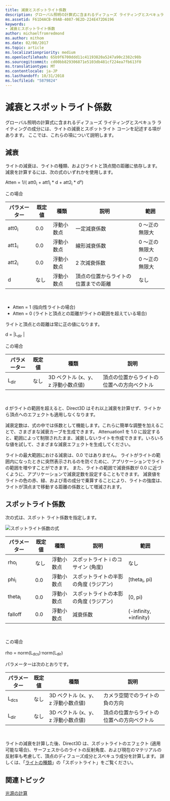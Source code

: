 ```yaml
---
title: 減衰とスポットライト係数
description: グローバル照明の計算式に含まれるディフューズ ライティングとスペキュラ ライティングの成分には、ライトの減衰とスポットライト コーンを記述する項があります。
ms.assetid: F61D4ACB-09AB-4087-9E2D-224E472D6196
keywords:
- 減衰とスポットライト係数
author: michaelfromredmond
ms.author: mithom
ms.date: 02/08/2017
ms.topic: article
ms.localizationpriority: medium
ms.openlocfilehash: 65b9f6700ddd11c41193820a5247a90c2382c98b
ms.sourcegitcommit: cd00bb829306871e5103db481cf224ea7fb613f0
ms.translationtype: MT
ms.contentlocale: ja-JP
ms.lasthandoff: 10/31/2018
ms.locfileid: "5879824"
---
```

# <a name="attenuation-and-spotlight-factor"></a>減衰とスポットライト係数


グローバル照明の計算式に含まれるディフューズ ライティングとスペキュラ ライティングの成分には、ライトの減衰とスポットライト コーンを記述する項があります。 ここでは、これらの項について説明します。

## <a name="span-idattenuationspanspan-idattenuationspanspan-idattenuationspanattenuation"></a><span id="Attenuation"></span><span id="attenuation"></span><span id="ATTENUATION"></span>減衰


ライトの減衰は、ライトの種類、およびライトと頂点間の距離に依存します。 減衰を計算するには、次の式のいずれかを使用します。

Atten = 1/( att0<sub>i</sub> + att1<sub>i</sub> \* d + att2<sub>i</sub> \* d²)

この場合

| パラメーター        | 既定値 | 種類           | 説明                                     | 範囲          |
|------------------|---------------|----------------|-------------------------------------------------|----------------|
| att0<sub>i</sub> | 0.0           | 浮動小数点 | 一定減衰係数                     | 0 ～正の無限大 |
| att1<sub>i</sub> | 0.0           | 浮動小数点 | 線形減衰係数                       | 0 ～正の無限大 |
| att2<sub>i</sub> | 0.0           | 浮動小数点 | 2 次減衰係数                    | 0 ～正の無限大 |
| d                | なし           | 浮動小数点 | 頂点の位置からライトの位置までの距離 | なし            |

 

-   Atten = 1 (指向性ライトの場合)
-   Atten = 0 (ライトと頂点との距離がライトの範囲を超えている場合)

ライトと頂点との距離は常に正の値になります。

d = |L<sub>dir</sub> |

この場合

| パラメーター       | 既定値 | 種類                                             | 説明                                                 |
|-----------------|---------------|--------------------------------------------------|-------------------------------------------------------------|
| L<sub>dir</sub> | なし           | 3D ベクトル (x、y、z 浮動小数点値) | 頂点の位置からライトの位置への方向ベクトル |

 

d がライトの範囲を超えると、Direct3D はそれ以上減衰を計算せず、ライトから頂点へのエフェクトも適用しなくなります。

減衰定数は、式の中では係数として機能します。これらに簡単な調整を加えることで、さまざまな減衰カーブを生成できます。 Attenuation1 を 1.0 に設定すると、範囲によって制限されたまま、減衰しないライトを作成できます。いろいろな値を試して、さまざまな減衰エフェクトを生成してください。

ライトの最大範囲における減衰は、0.0 ではありません。 ライトがライトの範囲内になったときに突然表示されるのを防ぐために、アプリケーションでライトの範囲を増やすことができます。 また、ライトの範囲で減衰係数が 0.0 に近づくように、アプリケーションで減衰定数を設定することもできます。 減衰値をライトの色の赤、緑、および青の成分で乗算することにより、ライトの強度は、ライトが頂点まで移動する距離の係数として増減されます。

## <a name="span-idspotlight-factorspanspan-idspotlight-factorspanspan-idspotlight-factorspanspotlight-factor"></a><span id="Spotlight-Factor"></span><span id="spotlight-factor"></span><span id="SPOTLIGHT-FACTOR"></span>スポットライト係数


次の式は、スポット ライト係数を指定します。

![スポットライト係数の式](images/dx8light9.png)

| パラメーター         | 既定値 | 種類           | 説明                              | 範囲                    |
|-------------------|---------------|----------------|------------------------------------------|--------------------------|
| rho<sub>i</sub>   | なし           | 浮動小数点 | スポットライト i のコサイン (角度)            | なし                      |
| phi<sub>i</sub>   | 0.0           | 浮動小数点 | スポットライトの半影の角度 (ラジアン) | \[theta<sub>i</sub>, pi) |
| theta<sub>i</sub> | 0.0           | 浮動小数点 | スポットライトの本影の角度 (ラジアン)    | \[0, pi)                 |
| falloff           | 0.0           | 浮動小数点 | 減衰係数                           | (-infinity, +infinity)   |

 

この場合

rho = norm(L<sub>dcs</sub>)<sup>.</sup>norm(L<sub>dir</sub>)

パラメーターは次のとおりです。

| パラメーター       | 既定値 | 種類                                             | 説明                                                 |
|-----------------|---------------|--------------------------------------------------|-------------------------------------------------------------|
| L<sub>dcs</sub> | なし           | 3D ベクトル (x、y、z 浮動小数点値) | カメラ空間でのライトの負の方向         |
| L<sub>dir</sub> | なし           | 3D ベクトル (x、y、z 浮動小数点値) | 頂点の位置からライトの位置への方向ベクトル |

 

ライトの減衰を計算した後、Direct3D は、スポットライトのエフェクト (適用可能な場合)、サーフェスからのライトの反射角度、および現在のマテリアルの反射率も考慮して、頂点のディフューズ成分とスペキュラ成分を計算します。 詳しくは、「[ライトの種類](light-types.md)」の「スポットライト」をご覧ください。

## <a name="span-idrelated-topicsspanrelated-topics"></a><span id="related-topics"></span>関連トピック


[光源の計算](mathematics-of-lighting.md)

 

 




